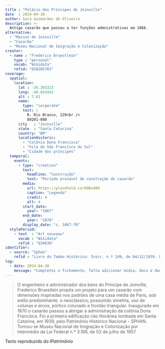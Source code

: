 ```yaml
---
title : "Palácio dos Príncipes de Joinville"
date  : 2024-04-30
author: Sara Guimarães de Oliveira
description: >-
  Antigo casarão que passou a ter funções admnistrativas em 1866.
alternative:
  - "Maison de Joinville"
  - "Casarão"
  - "Museu Nacional de Imigração e Colonização"
creator:
  - name : "Frederico Bruestlein"
    type : "personal"
    vocab: "Wikidata"
    refid: "Q10285765"
coverage:
  spatial:
    location:
      lat : -26.303323 
      long: -48.843441
      alt : 7.61
      name:
        type: "corporate"
        text: |
          R. Rio Branco, 229<br />
          89201-080
      city   : "Joinville"
      state  : "Santa Catarina"
      country: "BR"
      locationHistoric:
        - "Colônia Dona Francisca"
        - "Vila de São Francisco do Sul"
        - "Cidade dos príncipes"
  temporal:
    events:
      - type: "creation"
        text:
          headline: "Construção"
          text: "Período provável de construção do casarão"
        media:
          url: https://placehold.co/600x400
          caption: "Legenda"
          credit: #
          alt: #
        start_date:
          year: "1867"
        end_date:
          year: "1870"
        display_date: "c. 1867-70"
  stylePeriod:
    - text  : "Art nouveau"
      vocab : "Wikidata"
      refid : "Q34636"
identifier:
  - source: "Iphan"
    refid : "Livro do Tombo Histórico: Inscr. n.º 149, de 04/12/1939. Livro do Tombo Belas Artes: Inscr. n.º 290, de 04/12/1939"
log:
  - date: 2024-04-30
    message: "Completei o fichamento, falta adicionar mídia, docs e dwg"
---
```


</blockquote>

>O engenheiro e administrador dos bens do Príncipe de Joinville,
>Frederico Bruestlein propôs um projeto para um casarão com dimensões
>inspiradas nos padrões de uma casa média de Paris, sob estilo
>predominante, o neoclássico; possuindo simetria, uso de colunas e arcos,
>pórtico colunado e frontão triangular. Inaugurado em 1870 o casarão
>passou a abrigar a administração da colônia Dona Francisca. Foi a
>primeira edificação não litorânea tombada em Santa Catarina, em 1939,
>pelo Patrimônio Histórico Nacional - SPHAN. Tornou-se Museu Nacional de
>Imigração e Colonização por intermédio da Lei Federal n.º 3.188, de 02
>de julho de 1957.

  <footer class="figure-caption">Texto reproduzido
  do <cite>IPatrimônio</footer>
</blockquote>
